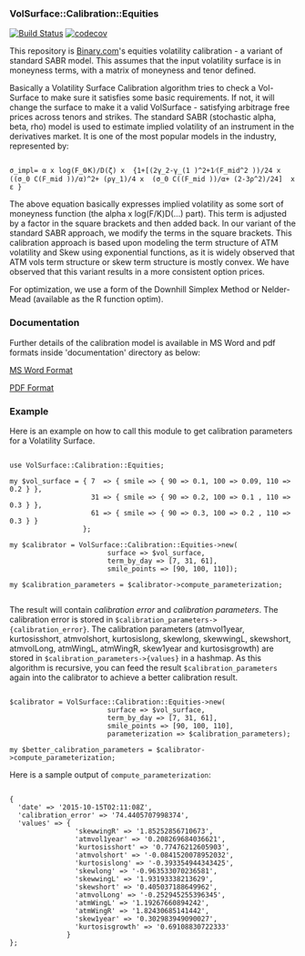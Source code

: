 ### VolSurface::Calibration::Equities

[![Build Status](https://travis-ci.org/binary-com/perl-VolSurface-Calibration-Equities.svg?branch=master)](https://travis-ci.org/binary-com/perl-VolSurface-Calibration-Equities)
[![codecov](https://codecov.io/gh/binary-com/perl-VolSurface-Calibration-Equities/branch/master/graph/badge.svg)](https://codecov.io/gh/binary-com/perl-VolSurface-Calibration-Equities)

This repository is [Binary.com](https://www.Binary.com)'s equities volatility calibration - a variant of standard SABR model. This assumes that the input volatility surface is in moneyness terms, with a matrix of moneyness and tenor defined. 

Basically a Volatility Surface Calibration algorithm tries to check a Vol-Surface to make sure it satisfies some basic requirements. If not, it will change the surface to make it a valid VolSurface - satisfying arbitrage free prices across tenors and strikes. The standard SABR (stochastic alpha, beta, rho) model is used to estimate implied volatility of an instrument in the derivatives market. It is one of the most popular models in the industry, represented by:

```

σ_impl= α x log⁡(F_0⁄K)/D(ζ) x  {1+[(2γ_2-γ_(1 )^2+1⁄(F_mid^2 ))/24 x   ((σ_0 C(F_mid ))/α)^2+ (ργ_1)/4 x  (σ_0 C((F_mid ))/α+ (2-3ρ^2)/24]  x ε }

```
The above equation basically expresses implied volatility as some sort of moneyness function (the alpha x log(F/K)D(...) part). This term is adjusted by a factor in the square brackets and then added back. In our variant of the standard SABR approach, we modify the terms in the square brackets. This calibration approach is based upon modeling the term structure of ATM volatility and Skew using exponential functions, as it is widely observed that ATM vols term structure or skew term structure is mostly convex. We have observed that this variant results in a more consistent option prices.

For optimization, we use a form of the Downhill Simplex Method or Nelder-Mead (available as the R function optim). 

### Documentation

Further details of the calibration model is available in MS Word and pdf formats inside 'documentation' directory as below:

[MS Word Format](documentation/Binary's_equities_volatility_calibration.docx)

[PDF Format](documentation/Binary's_equities_volatility_calibration.pdf)

### Example

Here is an example on how to call this module to get calibration parameters for a Volatility Surface.

```

use VolSurface::Calibration::Equities;

my $vol_surface = { 7  => { smile => { 90 => 0.1, 100 => 0.09, 110 => 0.2 } },
                    31 => { smile => { 90 => 0.2, 100 => 0.1 , 110 => 0.3 } },
                    61 => { smile => { 90 => 0.3, 100 => 0.2 , 110 => 0.3 } }
                  };

my $calibrator = VolSurface::Calibration::Equities->new(
                        surface => $vol_surface, 
                        term_by_day => [7, 31, 61], 
                        smile_points => [90, 100, 110]);

my $calibration_parameters = $calibrator->compute_parameterization;


```

The result will contain *calibration error* and *calibration parameters*. The calibration error is stored in `$calibration_parameters->{calibration_error}`. 
The calibration parameters (atmvol1year, kurtosisshort, atmvolshort, kurtosislong, skewlong, skewwingL, skewshort, atmvolLong, atmWingL, atmWingR, skew1year and kurtosisgrowth)
are stored in `$calibration_parameters->{values}` in a hashmap.
As this algorithm is recursive, you can feed the result `$calibration_parameters` again into the calibrator to achieve a better calibration result.

```

$calibrator = VolSurface::Calibration::Equities->new(
                        surface => $vol_surface, 
                        term_by_day => [7, 31, 61], 
                        smile_points => [90, 100, 110],
                        parameterization => $calibration_parameters);

my $better_calibration_parameters = $calibrator->compute_parameterization;

```

Here is a sample output of `compute_parameterization`:

```

{
  'date' => '2015-10-15T02:11:08Z',
  'calibration_error' => '74.4405707998374',
  'values' => {
                'skewwingR' => '1.85252856710673',
                'atmvol1year' => '0.208269684036621',
                'kurtosisshort' => '0.77476212605903',
                'atmvolshort' => '-0.0841520078952032',
                'kurtosislong' => '-0.393354944343425',
                'skewlong' => '-0.963533070236581',
                'skewwingL' => '1.93193338213629',
                'skewshort' => '0.405037188649962',
                'atmvolLong' => '-0.252945255396345',
                'atmWingL' => '1.19267660894242',
                'atmWingR' => '1.82430685141442',
                'skew1year' => '0.302983949090027',
                'kurtosisgrowth' => '0.69108830722333'
              }
};

```
